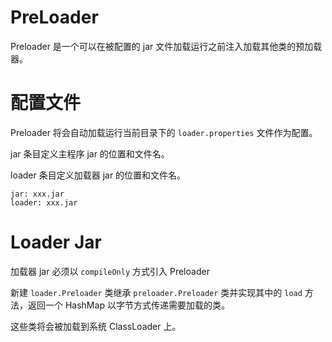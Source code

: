 # PreLoader
Preloader 是一个可以在被配置的 jar 文件加载运行之前注入加载其他类的预加载器。

# 配置文件

Preloader 将会自动加载运行当前目录下的 `loader.properties` 文件作为配置。

jar 条目定义主程序 jar 的位置和文件名。

loader 条目定义加载器 jar 的位置和文件名。

```properties
jar: xxx.jar
loader: xxx.jar
```

# Loader Jar
加载器 jar 必须以 `compileOnly` 方式引入 Preloader

新建 `loader.Preloader` 类继承 `preloader.Preloader` 类并实现其中的 `load` 方法，返回一个 HashMap 以字节方式传递需要加载的类。

这些类将会被加载到系统 ClassLoader 上。